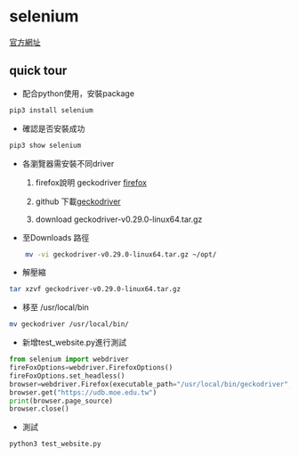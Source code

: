 # selenium

[官方網址](https://www.selenium.dev/)


 ## quick tour

- 配合python使用，安裝package

```bash
pip3 install selenium
```

- 確認是否安裝成功
```bash
pip3 show selenium
```

- 各瀏覽器需安裝不同driver
    1. firefox說明 geckodriver [firefox](https://firefox-source-docs.mozilla.org/testing/geckodriver/Support.html)

    2. github 下載[geckodriver](https://github.com/mozilla/geckodriver/releases)
    3. download geckodriver-v0.29.0-linux64.tar.gz

- 至Downloads 路徑
```bash
    mv -vi geckodriver-v0.29.0-linux64.tar.gz ~/opt/
```

- 解壓縮
```bash
tar xzvf geckodriver-v0.29.0-linux64.tar.gz
```

- 移至 /usr/local/bin
```bash
mv geckodriver /usr/local/bin/
```

- 新增test_website.py進行測試
```python
from selenium import webdriver
fireFoxOptions=webdriver.FirefoxOptions()
fireFoxOptions.set_headless()
browser=webdriver.Firefox(executable_path="/usr/local/bin/geckodriver",firefox_options=fireFoxOptions)
browser.get("https://udb.moe.edu.tw")
print(browser.page_source)
browser.close()
```

- 測試
```bash
python3 test_website.py
```